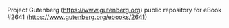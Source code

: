 Project Gutenberg (https://www.gutenberg.org) public repository for eBook #2641 (https://www.gutenberg.org/ebooks/2641)
